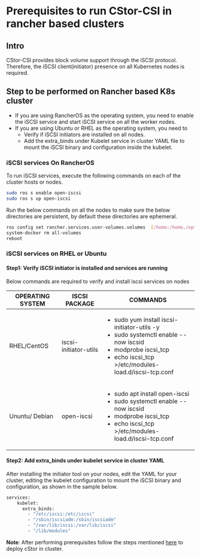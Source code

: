 # Prerequisites to run CStor-CSI in rancher based clusters

## Intro
CStor-CSI provides block volume support through the iSCSI protocol. Therefore, the iSCSI client(initiator) presence on all Kubernetes nodes is required.

## Step to be performed on Rancher based K8s cluster

- If you are using RancherOS as the operating system, you need to enable the iSCSI service and start iSCSI service on all the worker nodes.
- If you are using Ubuntu or RHEL as the operating system, you need to
    - Verify if iSCSI initiators are installed on all nodes.
    - Add the extra_binds under Kubelet service in cluster YAML file to mount the iSCSI binary and configuration inside the kubelet.

### iSCSI services On RancherOS
To run iSCSI services, execute the following commands on each of the cluster hosts or nodes.
```sh
sudo ros s enable open-iscsi
sudo ros s up open-iscsi
```
Run the below commands on all the nodes to make sure the below directories are persistent, by default these directories are ephemeral.
```sh
ros config set rancher.services.user-volumes.volumes  [/home:/home,/opt:/opt,/var/lib/kubelet:/var/lib/kubelet,/etc/kubernetes:/etc/kubernetes,/var/openebs]
system-docker rm all-volumes
reboot
```

### iSCSI services on RHEL or Ubuntu

#### Step1:  Verify iSCSI initiator is installed and services are running

Below commands are required to verify and install iscsi services on nodes

| OPERATING SYSTEM | ISCSI PACKAGE         | COMMANDS                                                 |
| ---------------- | --------------------- | -------------------------------------------------------- |
| RHEL/CentOS      | iscsi-initiator-utils | <ul><li>sudo yum install iscsi-initiator-utils -y</li><li>sudo systemctl enable --now iscsid</li><li>modprobe iscsi_tcp</li><li>echo iscsi_tcp >/etc/modules-load.d/iscsi-tcp.conf</li></ul> |
| Ununtu/ Debian   | open-iscsi            |  <ul><li>sudo apt install open-iscsi</li><li>sudo systemctl enable --now iscsid</li><li>modprobe iscsi_tcp</li><li>echo iscsi_tcp >/etc/modules-load.d/iscsi-tcp.conf</li></ui>|

#### Step2: Add extra_binds under kubelet service in cluster YAML

After installing the initiator tool on your nodes, edit the YAML for your cluster, editing the kubelet configuration to mount the iSCSI binary and configuration, as shown in the sample below.

```sh
services:
    kubelet: 
      extra_binds: 
        - "/etc/iscsi:/etc/iscsi"
        - "/sbin/iscsiadm:/sbin/iscsiadm"
        - "/var/lib/iscsi:/var/lib/iscsi"
        - "/lib/modules"
```
**Note**: After performing prerequisites follow the steps mentioned [here](../quick.md) to deploy cStor in cluster.
